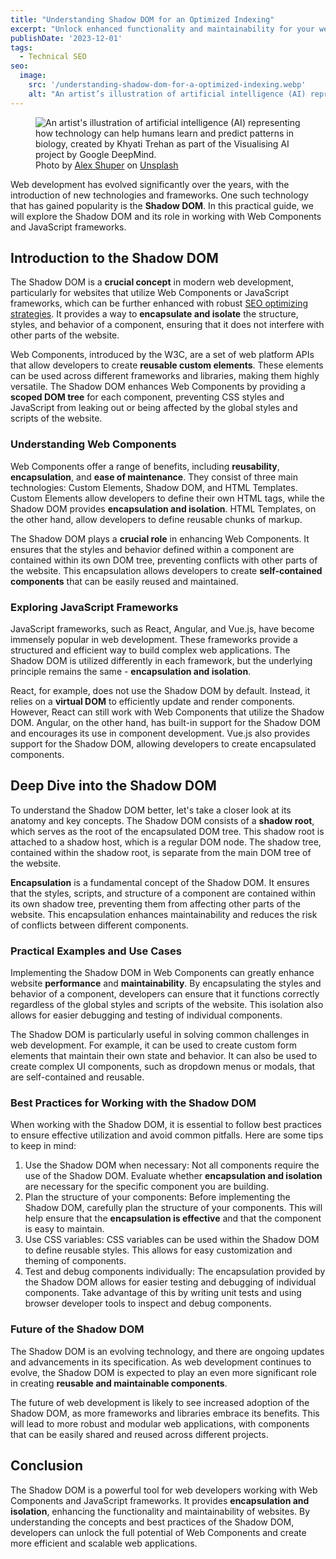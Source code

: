 ```yaml
---
title: "Understanding Shadow DOM for an Optimized Indexing"
excerpt: "Unlock enhanced functionality and maintainability for your website using Shadow DOM, ensuring optimized indexing and superior performance."
publishDate: '2023-12-01'
tags:
  - Technical SEO
seo:
  image:
    src: '/understanding-shadow-dom-for-a-optimized-indexing.webp'
    alt: "An artist’s illustration of artificial intelligence (AI) representing how technology can help humans learn and predict patterns in biology, created by Khyati Trehan as part of the Visualising AI project by Google DeepMind."
---
```


<figure>
  <img id="cover-img" src="/understanding-shadow-dom-for-a-optimized-indexing.webp" alt="An artist's illustration of artificial intelligence (AI) representing how technology can help humans learn and predict patterns in biology, created by Khyati Trehan as part of the Visualising AI project by Google DeepMind.">
  <figcaption>Photo by <a href="https://unsplash.com/@alexshuperart?utm_content=creditCopyText&amp;utm_medium=referral&amp;utm_source=unsplash">Alex Shuper</a> on <a href="https://unsplash.com/photos/a-picture-of-a-woman-with-a-dumbbell-in-her-hand-l2nJZnXxkx4?utm_content=creditCopyText&amp;utm_medium=referral&amp;utm_source=unsplash">Unsplash</a></figcaption>
</figure>

Web development has evolved significantly over the years, with the introduction of new technologies and frameworks. One such technology that has gained popularity is the **Shadow DOM**. In this practical guide, we will explore the Shadow DOM and its role in working with Web Components and JavaScript frameworks.

## Introduction to the Shadow DOM

The Shadow DOM is a **crucial concept** in modern web development, particularly for websites that utilize Web Components or JavaScript frameworks, which can be further enhanced with robust [SEO optimizing strategies](https://www.serp-secrets.com/blog/essential-tools-for-seo-optimizing/). It provides a way to **encapsulate and isolate** the structure, styles, and behavior of a component, ensuring that it does not interfere with other parts of the website.

Web Components, introduced by the W3C, are a set of web platform APIs that allow developers to create **reusable custom elements**. These elements can be used across different frameworks and libraries, making them highly versatile. The Shadow DOM enhances Web Components by providing a **scoped DOM tree** for each component, preventing CSS styles and JavaScript from leaking out or being affected by the global styles and scripts of the website.

### Understanding Web Components

Web Components offer a range of benefits, including **reusability**, **encapsulation**, and **ease of maintenance**. They consist of three main technologies: Custom Elements, Shadow DOM, and HTML Templates. Custom Elements allow developers to define their own HTML tags, while the Shadow DOM provides **encapsulation and isolation**. HTML Templates, on the other hand, allow developers to define reusable chunks of markup.

The Shadow DOM plays a **crucial role** in enhancing Web Components. It ensures that the styles and behavior defined within a component are contained within its own DOM tree, preventing conflicts with other parts of the website. This encapsulation allows developers to create **self-contained components** that can be easily reused and maintained.

### Exploring JavaScript Frameworks

JavaScript frameworks, such as React, Angular, and Vue.js, have become immensely popular in web development. These frameworks provide a structured and efficient way to build complex web applications. The Shadow DOM is utilized differently in each framework, but the underlying principle remains the same - **encapsulation and isolation**.

React, for example, does not use the Shadow DOM by default. Instead, it relies on a **virtual DOM** to efficiently update and render components. However, React can still work with Web Components that utilize the Shadow DOM. Angular, on the other hand, has built-in support for the Shadow DOM and encourages its use in component development. Vue.js also provides support for the Shadow DOM, allowing developers to create encapsulated components.

## Deep Dive into the Shadow DOM

To understand the Shadow DOM better, let's take a closer look at its anatomy and key concepts. The Shadow DOM consists of a **shadow root**, which serves as the root of the encapsulated DOM tree. This shadow root is attached to a shadow host, which is a regular DOM node. The shadow tree, contained within the shadow root, is separate from the main DOM tree of the website.

**Encapsulation** is a fundamental concept of the Shadow DOM. It ensures that the styles, scripts, and structure of a component are contained within its own shadow tree, preventing them from affecting other parts of the website. This encapsulation enhances maintainability and reduces the risk of conflicts between different components.

### Practical Examples and Use Cases

Implementing the Shadow DOM in Web Components can greatly enhance website **performance** and **maintainability**. By encapsulating the styles and behavior of a component, developers can ensure that it functions correctly regardless of the global styles and scripts of the website. This isolation also allows for easier debugging and testing of individual components.

The Shadow DOM is particularly useful in solving common challenges in web development. For example, it can be used to create custom form elements that maintain their own state and behavior. It can also be used to create complex UI components, such as dropdown menus or modals, that are self-contained and reusable.

### Best Practices for Working with the Shadow DOM

When working with the Shadow DOM, it is essential to follow best practices to ensure effective utilization and avoid common pitfalls. Here are some tips to keep in mind:

1. Use the Shadow DOM when necessary: Not all components require the use of the Shadow DOM. Evaluate whether **encapsulation and isolation** are necessary for the specific component you are building.
2. Plan the structure of your components: Before implementing the Shadow DOM, carefully plan the structure of your components. This will help ensure that the **encapsulation is effective** and that the component is easy to maintain.
3. Use CSS variables: CSS variables can be used within the Shadow DOM to define reusable styles. This allows for easy customization and theming of components.
4. Test and debug components individually: The encapsulation provided by the Shadow DOM allows for easier testing and debugging of individual components. Take advantage of this by writing unit tests and using browser developer tools to inspect and debug components.

### Future of the **Shadow DOM**

The Shadow DOM is an evolving technology, and there are ongoing updates and advancements in its specification. As web development continues to evolve, the Shadow DOM is expected to play an even more significant role in creating **reusable and maintainable components**.

The future of web development is likely to see increased adoption of the Shadow DOM, as more frameworks and libraries embrace its benefits. This will lead to more robust and modular web applications, with components that can be easily shared and reused across different projects.

## Conclusion

The Shadow DOM is a powerful tool for web developers working with Web Components and JavaScript frameworks. It provides **encapsulation and isolation**, enhancing the functionality and maintainability of websites. By understanding the concepts and best practices of the Shadow DOM, developers can unlock the full potential of Web Components and create more efficient and scalable web applications.
